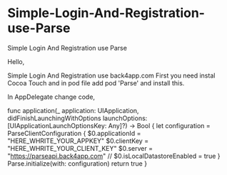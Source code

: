 # Simple-Login-And-Registration-use-Parse
Simple Login And Registration use Parse

Hello, 

 Simple Login And Registration use back4app.com
 First you need instal Cocoa Touch and in pod file add pod 'Parse' and install this.
 
 In AppDelegate change code, 
 
  func application(_ application: UIApplication, didFinishLaunchingWithOptions launchOptions: [UIApplicationLaunchOptionsKey: Any]?) -> Bool {
        let configuration = ParseClientConfiguration {
            $0.applicationId = "HERE_WHRITE_YOUR_APPKEY"
            $0.clientKey = "HERE_WHRITE_YOUR_CLIENT_KEY"
            $0.server = "https://parseapi.back4app.com"
            //            $0.isLocalDatastoreEnabled = true
        }
        Parse.initialize(with: configuration)
        return true
    }
    
    
